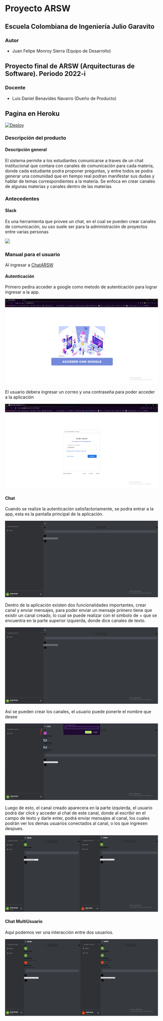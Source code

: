 # Proyecto ARSW

## Escuela Colombiana de Ingeniería Julio Garavito

### Autor

- Juan Felipe Monroy Sierra (Equipo de Desarrollo)


## Proyecto final de ARSW (Arquitecturas de Software). Periodo 2022-i



### Docente 

- Luis Daniel Benavides Navarro (Dueño de Producto)

## Pagina en Heroku
[![Deploy](https://www.herokucdn.com/deploy/button.svg)](https://slackarsw.herokuapp.com/)

### Descripción del producto
#### Descripción general

El sistema permite a los estudiantes comunicarse a traves de un chat institucional
que contara con canales de comunicación para cada materia, donde cada estudiante
podra proponer preguntas, y entre todos se podra generar una comunidad que en tiempo real
podran manifestar sus dudas y hablar de temas correspondientes a la materia.
Se enfoca en crear canales de algunas materias y canales dentro de las materias

### Antecedentes

#### Slack

Es una herramienta que provee un chat, en el cual se pueden crear canales de comunicación,
su uso suele ser para la administración de proyectos entre varias personas

![](https://aem.dropbox.com/cms/content/dam/dropbox/www/en-us/business/app-integrations/slack/Slack_logo_new.png)

### Manual para el usuario
Al ingresar a [ChatARSW](https://slackarsw.herokuapp.com/)

#### Autenticación

Primero pedira acceder a google como metodo de autenticación para lograr ingresar a la app.

![Pagina Principal](Manual/InicioSesion/AccederConGoogle.png)

El usuario debera ingresar un correo y una contraseña para poder acceder a la aplicación

![Autenticacion](Manual/InicioSesion/gmail.png)

#### Chat

Cuando se realize la autenticación satisfactoriamente, se podra entrar a la app, esta es
la pantalla principal de la aplicación.

![Pantalla Principal](Manual/chat/pantallachat.png)

Dentro de la aplicación existen dos funcionalidades importantes, crear canal y enviar mensajes, para poder 
enviar un mensaje primero tiene que existir un canal creado, lo cual se puede realizar con el simbolo de +
que se encuentra en la parte superior izquierda, donde dice canales de texto.

![Pantalla Chat](Manual/chat/pantallachat.png)

Así se pueden crear los canales, el usuario puede ponerle el nombre que desee

![Canales](Manual/chat/CreacionCanal.png)

Luego de esto, el canal creado aparecera en la parte izquierda, el usuario podrá dar click
y acceder al chat de este canal, donde al escribir en el campo de texto y darle enter, podrá
enviar mensajes al canal, los cuales podrán ver los demas usuarios conectados al canal, o los
que ingresen despues.

![Chat Mensajes](Manual/chat/EnvioMensajes.png)

#### Chat MultiUsuario

Aqui podemos ver una interacción entre dos usuarios.

![Chat Mensajes](Manual/chat/MasEnvioMensajes.png)




